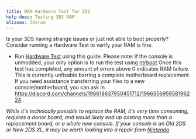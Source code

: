 ```yaml
---
title: RAM Hardware Test for 3DS
help-desc: Testing 3DS RAM
aliases: 3dsram
---
```


Is your 3DS having strange issues or just not able to boot properly? Consider running a Hardware Test to verify your RAM is fine.
- Run [Hardware Test](<https://wiki.hacks.guide/wiki/3DS:Hardware_test>) using this guide. 
Please note: if the console is unmodded, your only option is to run the test using [ntrboot](<https://3ds.hacks.guide/ntrboot>)
Once this test has completed, any amount of errors above 0 indicates RAM failure. This is currently unfixable barring a complete motherboard replacement. If you need assistance transferring your files to a new console/motherboard, you can ask in  https://discord.com/channels/196618637950451712/196635695958196224 .

*While it's technically possible to replace the RAM, it's very time consuming, requires a donor board, and would likely end up costing more than a replacement board, or a whole new console.*
*If your console is an Old 2DS or New 2DS XL, it may be worth looking into a repair from [Nintendo](<https://www.nintendo.com/>)*
